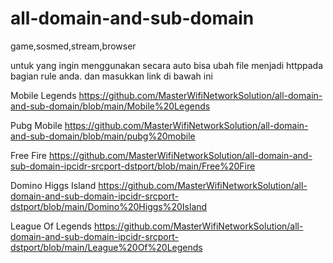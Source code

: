 # all-domain-and-sub-domain
game,sosmed,stream,browser


untuk yang ingin menggunakan secara auto bisa ubah file menjadi httppada bagian rule anda.
dan masukkan link di bawah ini

Mobile Legends
https://github.com/MasterWifiNetworkSolution/all-domain-and-sub-domain/blob/main/Mobile%20Legends

Pubg Mobile
https://github.com/MasterWifiNetworkSolution/all-domain-and-sub-domain/blob/main/pubg%20mobile

Free Fire
https://github.com/MasterWifiNetworkSolution/all-domain-and-sub-domain-ipcidr-srcport-dstport/blob/main/Free%20Fire

Domino Higgs Island
https://github.com/MasterWifiNetworkSolution/all-domain-and-sub-domain-ipcidr-srcport-dstport/blob/main/Domino%20Higgs%20Island

League Of Legends
https://github.com/MasterWifiNetworkSolution/all-domain-and-sub-domain-ipcidr-srcport-dstport/blob/main/League%20Of%20Legends

